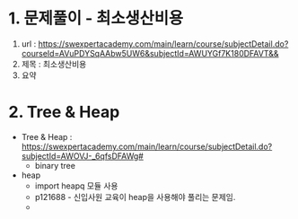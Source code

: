 # 1. 문제풀이 - 최소생산비용
1. url : https://swexpertacademy.com/main/learn/course/subjectDetail.do?courseId=AVuPDYSqAAbw5UW6&subjectId=AWUYGf7K180DFAVT&&
2. 제목 : 최소생산비용
3. 요약

# 2. Tree & Heap
* Tree & Heap : https://swexpertacademy.com/main/learn/course/subjectDetail.do?subjectId=AWOVJ-_6qfsDFAWg#
  * binary tree
* heap
  * import heapq 모듈 사용
  * p121688 - 신입사원 교육이 heap을 사용해야 풀리는 문제임.
  * 